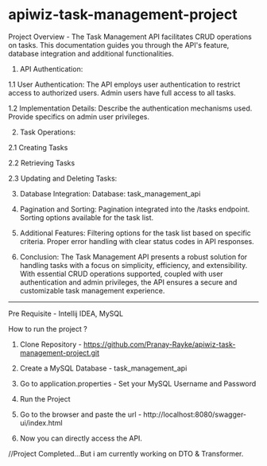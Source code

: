 # apiwiz-task-management-project

Project Overview - The Task Management API facilitates CRUD operations on tasks. This documentation guides you through the API's feature, database integration and additional functionalities.

1. API Authentication:

1.1 User Authentication:
The API employs user authentication to restrict access to authorized users.
Admin users have full access to all tasks.

1.2 Implementation Details:
Describe the authentication mechanisms used.
Provide specifics on admin user privileges.
      
2. Task Operations:
   
2.1 Creating Tasks
   
2.2 Retrieving Tasks

2.3 Updating and Deleting Tasks:

3. Database Integration:
Database: task_management_api

4. Pagination and Sorting:
Pagination integrated into the /tasks endpoint.
Sorting options available for the task list.

5. Additional Features:
Filtering options for the task list based on specific criteria.
Proper error handling with clear status codes in API responses.

6. Conclusion:
The Task Management API presents a robust solution for handling tasks with a focus on simplicity, efficiency, and extensibility. With essential CRUD operations supported, coupled with user authentication and admin privileges, the API ensures a secure and customizable task management experience.

--------------------------------------------------------------------------------------------------------------------------------------------------------------------------------------------------------------------


Pre Requisite - Intellij IDEA, MySQL


How to run the project ?

1) Clone Repository - https://github.com/Pranay-Rayke/apiwiz-task-management-project.git

2) Create a MySQL Database - task_management_api

3) Go to application.properties - Set your MySQL Username and Password

4) Run the Project

5) Go to the browser and paste the url - http://localhost:8080/swagger-ui/index.html

6) Now you can directly access the API.


//Project Completed...But i am currently working on DTO & Transformer.
